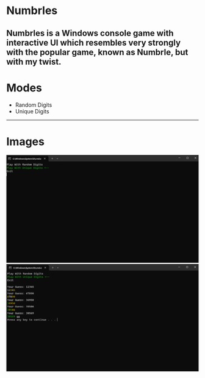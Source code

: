 # Numbrles
Numbrles is a Windows console game with interactive UI which resembles very strongly with the popular game, known as Numbrle, but with my twist.
---
# Modes
* Random Digits
* Unique Digits

---
# Images
![menu](https://github.com/H0riaa/Numbrle/blob/master/img/menu.png)
![game](https://github.com/H0riaa/Numbrle/blob/master/img/game.png)